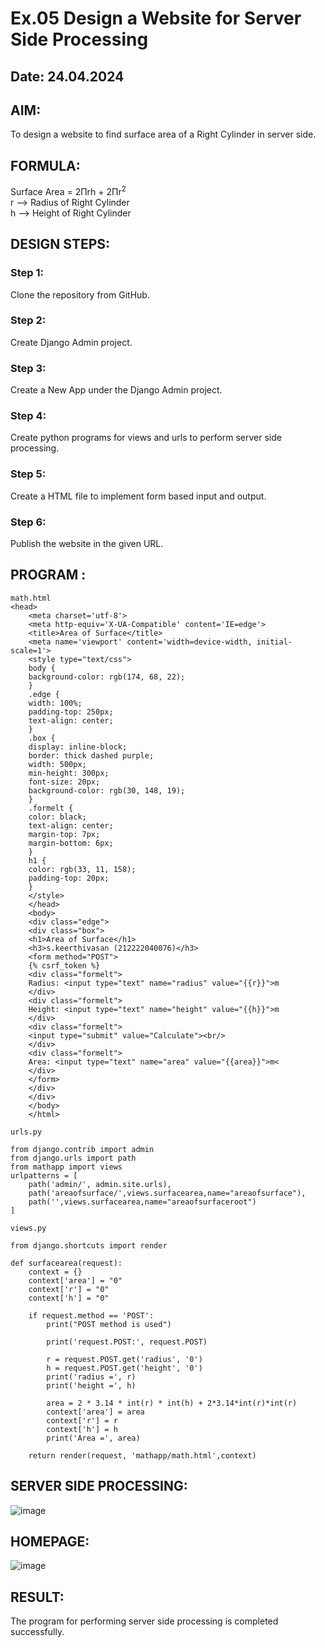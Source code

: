 # Ex.05 Design a Website for Server Side Processing
## Date: 24.04.2024

## AIM:
To design a website to find surface area of a Right Cylinder in server side.

## FORMULA:
Surface Area = 2Πrh + 2Πr<sup>2</sup>
<br>r --> Radius of Right Cylinder
<br>h --> Height of Right Cylinder

## DESIGN STEPS:

### Step 1:
Clone the repository from GitHub.

### Step 2:
Create Django Admin project.

### Step 3:
Create a New App under the Django Admin project.

### Step 4:
Create python programs for views and urls to perform server side processing.

### Step 5:
Create a HTML file to implement form based input and output.

### Step 6:
Publish the website in the given URL.

## PROGRAM :
```
math.html
<head>
    <meta charset='utf-8'>
    <meta http-equiv='X-UA-Compatible' content='IE=edge'>
    <title>Area of Surface</title>
    <meta name='viewport' content='width=device-width, initial-scale=1'>
    <style type="text/css">
    body {
    background-color: rgb(174, 68, 22);
    }
    .edge {
    width: 100%;
    padding-top: 250px;
    text-align: center;
    }
    .box {
    display: inline-block;
    border: thick dashed purple;
    width: 500px;
    min-height: 300px;
    font-size: 20px;
    background-color: rgb(30, 148, 19);
    }
    .formelt {
    color: black;
    text-align: center;
    margin-top: 7px;
    margin-bottom: 6px;
    }
    h1 {
    color: rgb(33, 11, 158);
    padding-top: 20px;
    }
    </style>
    </head>
    <body>
    <div class="edge">
    <div class="box">
    <h1>Area of Surface</h1>
    <h3>s.keerthivasan (212222040076)</h3>
    <form method="POST">
    {% csrf_token %}
    <div class="formelt">
    Radius: <input type="text" name="radius" value="{{r}}">m
    </div>
    <div class="formelt">
    Height: <input type="text" name="height" value="{{h}}">m
    </div>
    <div class="formelt">
    <input type="submit" value="Calculate"><br/>
    </div>
    <div class="formelt">
    Area: <input type="text" name="area" value="{{area}}">m<
    </div>
    </form>
    </div>
    </div>
    </body>
    </html>

urls.py

from django.contrib import admin
from django.urls import path
from mathapp import views
urlpatterns = [
    path('admin/', admin.site.urls),
    path('areaofsurface/',views.surfacearea,name="areaofsurface"),
    path('',views.surfacearea,name="areaofsurfaceroot")
]

views.py

from django.shortcuts import render

def surfacearea(request):
    context = {}
    context['area'] = "0"
    context['r'] = "0"
    context['h'] = "0"
    
    if request.method == 'POST':
        print("POST method is used")
        
        print('request.POST:', request.POST)
        
        r = request.POST.get('radius', '0') 
        h = request.POST.get('height', '0') 
        print('radius =', r)
        print('height =', h)
        
        area = 2 * 3.14 * int(r) * int(h) + 2*3.14*int(r)*int(r)
        context['area'] = area
        context['r'] = r
        context['h'] = h
        print('Area =', area)
    
    return render(request, 'mathapp/math.html',context)

```


## SERVER SIDE PROCESSING:
![image](https://github.com/keerthivasan50/MathServer/assets/150429883/18468147-308d-45c6-ab20-e1666607c9aa)



## HOMEPAGE:
![image](https://github.com/keerthivasan50/MathServer/assets/150429883/3a893efa-a444-4e86-a976-9449412a19a5)



## RESULT:
The program for performing server side processing is completed successfully.
